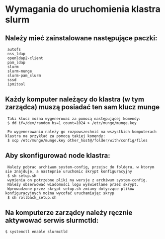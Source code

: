 # Wymagania do uruchomienia klastra slurm

## Należy mieć zainstalowane następujące paczki:
     autofs
     nss_ldap
     openldap2-client
     pam_ldap
     slurm
     slurm-munge
     slurm-pam_slurm
     sssd
     ipmitool
     
## Każdy komputer należący do klastra (w tym zarządca) muszą posiadać ten sam klucz munge
     Taki klucz można wygenerować za pomocą następującej komendy:
     $ dd if=/dev/random bs=1 count=1024 > /etc/munge/munge.key

     Po wygenerowaniu należy go rozpowszechnić na wszystkich komputerach klastra na przykład za pomocą takiej komendy:
     $ scp /etc/munge/munge.key other_host@/folder/with/config/files
    
## Aby skonfigurować node klastra:
     Należy pobrac archiwum system-config, przejsc do folderu, w ktorym sie znajduje, a nastepnie uruchomic skrypt konfiguracyjny
     $ sh setup.sh
     wymienia on potrzebne pliki na wersje z archiwum system-config.
     Należy obserwować wiadomości logu wyświetlane przez skrypt.
     Wprowadzone przez skrypt setup.sh zmiany dotyczące plików konfiguracyjnych można wycofać uruchamiając skryp
     $ sh rollback_setup.sh

## Na komputerze zarządcy należy ręcznie aktywować serwis slurmctld:
    $ systemctl enable slurmctld
